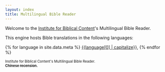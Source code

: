 ```yaml
---
layout: index
title: Multilingual Bible Reader
---
```


Welcome to the [Institute for Biblical Content](https://ibc.oarc.science)'s Multilingual Bible Reader.

This engine hosts Bible translations in the following languages:

{% for language in site.data.meta %} [{{language[0] | capitalize}}](/{{language}}), {% endfor %} 

<span style="font-size:80%;">Institute for Biblical Content's Multilingual Bible Reader.<br>
      <strong>Chinese recension.</strong></span>
    </div>
